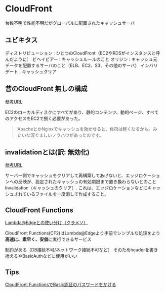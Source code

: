 # CloudFront

台数不明で性能不明だがグローバルに配置されたキャッシュサーバ

## ユビキタス

ディストリビューション : ひとつのCloudFront（EC2やRDSがインスタンスと呼んだように）
ビヘイビアー : キャッシュルールのこと
オリジン : キャッシュ元データを配置するサーバのこと（ELB、EC2、S3、その他のサーバ）
インバリデート : キャッシュクリア

## 昔のCloudFront 無しの構成

[参考URL](https://qiita.com/sasasin/items/0f0ec1a90af6295589f9)

EC2のローカルディスクにすべてがあり、静的コンテンツ、動的ページ、すべてのアクセスをEC2で捌く必要があった。
>ApacheとかNginxでキャッシュを効かせると、負荷は軽くなるかも。みたいな涙ぐましいノウハウがあったのです。


## invalidationとは(訳: 無効化)

[参考URL](https://blog.denet.co.jp/cloudfront-invalidation/)

サーバー側でキャッシュをクリアして再構築してあげないと、エッジロケーションへの反映が、設定されたキャッシュの有効期限まで置き換わらないとのこと
Invalidation（キャッシュのクリア）. これは、エッジロケーションなどにキャッシュされているファイルを一度消して作成すること。

## CloudFront Functions

[Lambda@Edgeとの使い分け（クラメソ）](https://dev.classmethod.jp/articles/amazon-cloudfront-functions-release/)

CloudFront Functions(CF2)はLambda@Edgeより手前でシンプルな処理をより**高速に、素早く、安価**に実行できるサービス

制約がある（DB接続不可/ネットワーク接続不可など）
そのためheaderを書き換えるやBasicAuthなどに使用がいい

## Tips

[CloudFront FunctionsでBasic認証のパスワードをかける](https://dev.classmethod.jp/articles/apply-basic-authentication-password-with-cloudfront-functions/)


